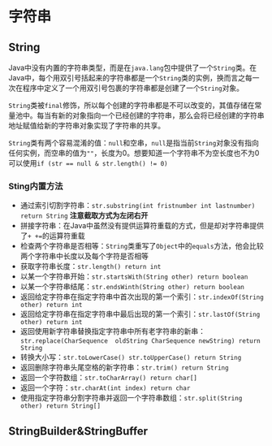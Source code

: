 # 字符串

## String

Java中没有内置的字符串类型，而是在`java.lang`包中提供了一个`String`类。在Java中，每个用双引号括起来的字符串都是一个`String`类的实例，换而言之每一次在程序中定义了一个用双引号包裹的字符串都是创建了一个`String`对象。

`String`类被`final`修饰，所以每个创建的字符串都是不可以改变的，其值存储在常量池中。每当有新的对象指向一个已经创建的字符串，那么会将已经创建的字符串地址赋值给新的字符串对象实现了字符串的共享。

`String`类有两个容易混淆的值：`null`和空串，`null`是指当前`String`对象没有指向任何实例，而空串的值为`""`，长度为0。想要知道一个字符串不为空长度也不为0可以使用`if (str == null & str.length() != 0)`

### Sting内置方法

- 通过索引切割字符串：`str.substring(int fristnumber int lastnumber) return String` **注意截取方式为左闭右开**
- 拼接字符串：在Java中虽然没有提供运算符重载的方式，但是却对字符串提供了`+ +=`的运算符重载
- 检查两个字符串是否相等：`String`类重写了`Object`中的`equals`方法，他会比较两个字符串中长度以及每个字符是否相等
- 获取字符串长度：`str.length() return int`
- 以某一个字符串开始：`str.startsWith(String other) return boolean`
- 以某一个字符串结尾：`str.endsWinth(String other) return boolean`
- 返回给定字符串在指定字符串中首次出现的第一个索引：`str.indexOf(String other) return int`
- 返回给定字符串在指定字符串中最后出现的第一个索引：`str.lastOf(String other) return int`
- 返回使用新字符串替换指定字符串中所有老字符串的新串：`str.replace(CharSequence  oldString CharSequence newString) return String`
- 转换大小写：`str.toLowerCase() str.toUpperCase() return String`
- 返回删除字符串头尾空格的新字符串：`str.trim() return String`
- 返回一个字符数组：`str.toCharArray() return char[] `
- 返回一个字符：`str.charAt(int index) return char`
- 使用指定字符串分割字符串并返回一个字符串数组：`str.split(String other) return String[]`

## StringBuilder&StringBuffer





